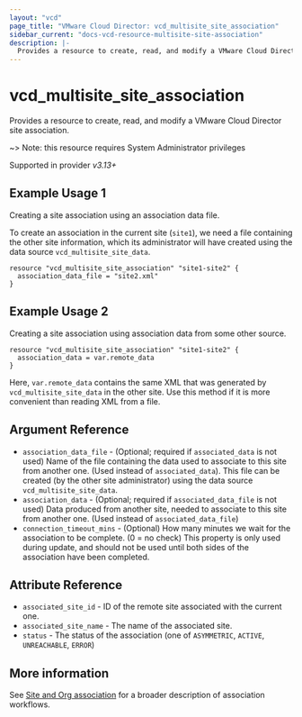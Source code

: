 ```yaml
---
layout: "vcd"
page_title: "VMware Cloud Director: vcd_multisite_site_association"
sidebar_current: "docs-vcd-resource-multisite-site-association"
description: |-
  Provides a resource to create, read, and modify a VMware Cloud Director site association with the current site.
---
```


# vcd\_multisite\_site\_association

Provides a resource to create, read, and modify a VMware Cloud Director site association.

~> Note: this resource requires System Administrator privileges

Supported in provider *v3.13+*

## Example Usage 1

Creating a site association using an association data file.

To create an association in the current site (`site1`), we need a file containing the other site information, which its
administrator will have created using the data source `vcd_multisite_site_data`.

```hcl
resource "vcd_multisite_site_association" "site1-site2" {
  association_data_file = "site2.xml"
}
```

## Example Usage 2

Creating a site association using association data from some other source.

```hcl
resource "vcd_multisite_site_association" "site1-site2" {
  association_data = var.remote_data
}
```
Here, `var.remote_data` contains the same XML that was generated by `vcd_multisite_site_data` in the other site.
Use this method if it is more convenient than reading XML from a file.

## Argument Reference

* `association_data_file` - (Optional; required if `associated_data` is not used) Name of the file containing the data used to associate to this site from another one.
  (Used instead of `associated_data`). This file can be created (by the other site administrator) using the data source `vcd_multisite_site_data`.
* `association_data` - (Optional; required if `associated_data_file` is not used) Data produced from another site, needed to associate to this site from another one.
  (Used instead of `associated_data_file`)
* `connection_timeout_mins` - (Optional) How many minutes we wait for the association to be complete. (0 = no check) 
  This property is only used during update, and should not be used until both sides of the association have been completed.

## Attribute Reference

* `associated_site_id` - ID of the remote site associated with the current one.
* `associated_site_name` - The name of the associated site.
* `status` - The status of the association (one of `ASYMMETRIC`, `ACTIVE`, `UNREACHABLE`, `ERROR`)

## More information

See [Site and Org association](/providers/vmware/vcd/latest/docs/guides/site_org_association) for a broader description
of association workflows.